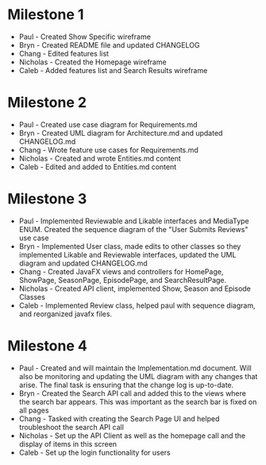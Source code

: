 # Milestone 1


- Paul - Created Show Specific wireframe
- Bryn - Created README file and updated CHANGELOG
- Chang - Edited features list
- Nicholas - Created the Homepage wireframe
- Caleb - Added features list and Search Results wireframe 

# Milestone 2
 
 
- Paul - Created use case diagram for Requirements.md
- Bryn - Created UML diagram for Architecture.md and updated CHANGELOG.md
- Chang - Wrote feature use cases for Requirements.md
- Nicholas - Created and wrote Entities.md content
- Caleb - Edited and added to Entities.md content

# Milestone 3


- Paul -  Implemented Reviewable and Likable interfaces and MediaType ENUM. Created the sequence diagram of the 
"User Submits Reviews" use case
- Bryn - Implemented User class, made edits to other classes so they implemented Likable and Reviewable interfaces, 
updated the UML diagram and updated CHANGELOG.md
- Chang - Created JavaFX views and controllers for HomePage, ShowPage, SeasonPage, EpisodePage, and SearchResultPage.
- Nicholas - Created API client, implemented Show, Season and Episode Classes
- Caleb - Implemented Review class, helped paul with sequence diagram, and reorganized javafx files.

# Milestone 4
- Paul - Created and will maintain the Implementation.md document. Will also be monitoring and updating the
UML diagram with any changes that arise. The final task is ensuring that the change log is up-to-date.
- Bryn - Created the Search API call and added this to the views where the search bar appears. This was important as
the search bar is fixed on all pages
- Chang - Tasked with creating the Search Page UI and helped troubleshoot the search API call
- Nicholas - Set up the API Client as well as the homepage call and the display of items in this screen
- Caleb - Set up the login functionality for users
